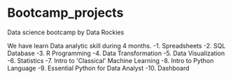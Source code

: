 # Bootcamp_projects
Data science bootcamp by Data Rockies

We have learn Data analytic skill during 4 months.
-1. Spreadsheets
-2. SQL Database
-3. R Programming
-4. Data Transformation
-5. Data Visualization
-6. Statistics
-7. Intro to 'Classical' Machine Learning
-8. Intro to Python Language
-9. Essential Python for Data Analyst
-10. Dashboard

